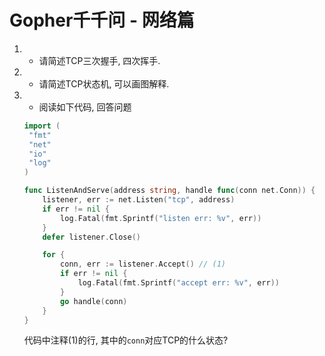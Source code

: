 # Gopher千千问 - 网络篇

1. - 请简述TCP三次握手, 四次挥手.
0. - 请简述TCP状态机, 可以画图解释.
0. - 阅读如下代码, 回答问题
    ```go
    import (
     "fmt"
     "net"
     "io"
     "log"
    )
   
    func ListenAndServe(address string, handle func(conn net.Conn)) {
        listener, err := net.Listen("tcp", address)
        if err != nil {
            log.Fatal(fmt.Sprintf("listen err: %v", err))
        }
        defer listener.Close()
    
        for {
            conn, err := listener.Accept() // (1)
            if err != nil {
                log.Fatal(fmt.Sprintf("accept err: %v", err))
            }
            go handle(conn)
        }
    }
    ```
    代码中注释(1)的行, 其中的`conn`对应TCP的什么状态?